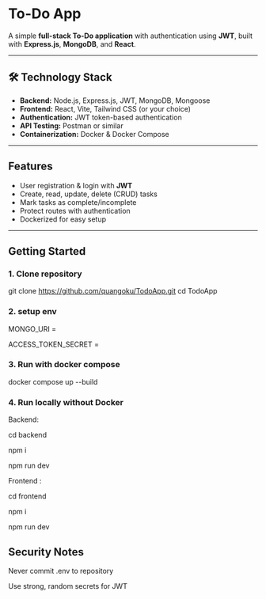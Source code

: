 # To-Do App

A simple **full-stack To-Do application** with authentication using **JWT**, built with **Express.js**, **MongoDB**, and **React**.

---

## 🛠 Technology Stack

- **Backend:** Node.js, Express.js, JWT, MongoDB, Mongoose  
- **Frontend:** React, Vite, Tailwind CSS (or your choice)  
- **Authentication:** JWT token-based authentication  
- **API Testing:** Postman or similar  
- **Containerization:** Docker & Docker Compose

---

## Features

- User registration & login with **JWT**
- Create, read, update, delete (CRUD) tasks
- Mark tasks as complete/incomplete
- Protect routes with authentication
- Dockerized for easy setup

---

##  Getting Started

### 1. Clone repository
git clone https://github.com/quangoku/TodoApp.git
cd TodoApp
### 2. setup env 
MONGO_URI = 

ACCESS_TOKEN_SECRET = 
### 3. Run with docker compose
docker compose up --build
### 4. Run locally without Docker

Backend: 

cd backend

npm i

npm run dev

Frontend : 

cd frontend

npm i 

npm run dev

## Security Notes

Never commit .env to repository

Use strong, random secrets for JWT
